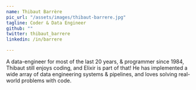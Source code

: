 ```yaml
---
name: Thibaut Barrère
pic_url: "/assets/images/thibaut-barrere.jpg"
tagline: Coder & Data Engineer
github: ""
twitter: thibaut_barrere
linkedin: /in/barrere

---
```

A data-engineer for most of the last 20 years, & programmer since 1984, Thibaut still enjoys coding, and Elixir is part of that! He has implemented a wide array of data engineering systems & pipelines, and loves solving real-world problems with code.